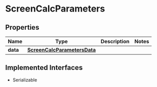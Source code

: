 

# ScreenCalcParameters


## Properties

Name | Type | Description | Notes
------------ | ------------- | ------------- | -------------
**data** | [**ScreenCalcParametersData**](ScreenCalcParametersData.md) |  | 


## Implemented Interfaces

* Serializable



